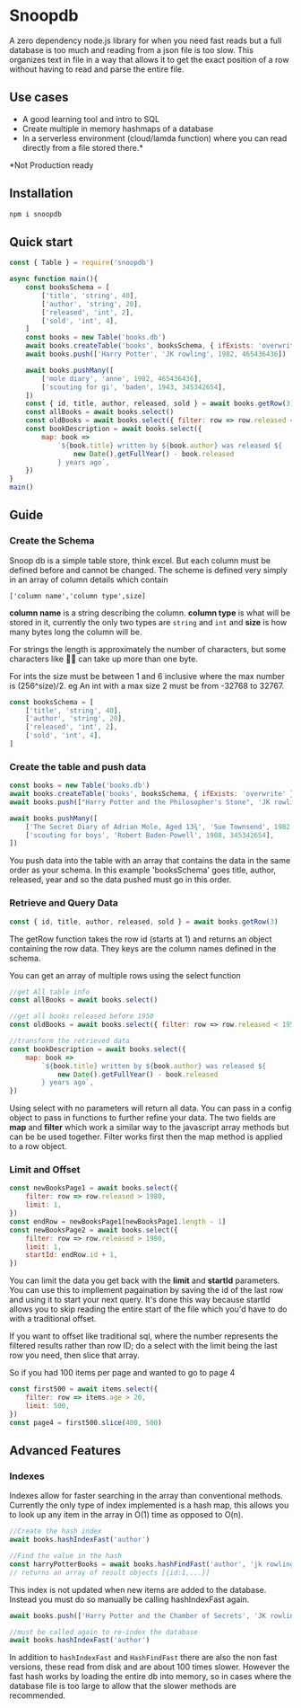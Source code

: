 # Snoopdb

A zero dependency node.js library for when you need fast reads but a full database is too much and reading from a json file is too slow. This organizes text in file in a way that allows it to get the exact position of a row without having to read and parse the entire file.

## Use cases

-   A good learning tool and intro to SQL
-   Create multiple in memory hashmaps of a database
-   In a serverless environment (cloud/lamda function) where you can read directly from a file stored there.\*

\*Not Production ready

## Installation

```sh
npm i snoopdb
```

## Quick start

```js
const { Table } = require('snoopdb')

async function main(){
    const booksSchema = [
        ['title', 'string', 40],
        ['author', 'string', 20],
        ['released', 'int', 2],
        ['sold', 'int', 4],
    ]
    const books = new Table('books.db')
    await books.createTable('books', booksSchema, { ifExists: 'overwrite' })
    await books.push(['Harry Potter', 'JK rowling', 1982, 465436436])

    await books.pushMany([
        ['mole diary', 'anne', 1982, 465436436],
        ['scouting for gi', 'baden', 1943, 345342654],
    ])
    const { id, title, author, released, sold } = await books.getRow(3)
    const allBooks = await books.select()
    const oldBooks = await books.select({ filter: row => row.released < 1950 })
    const bookDescription = await books.select({
        map: book =>
            `${book.title} written by ${book.author} was released ${
                new Date().getFullYear() - book.released
            } years ago`,
    })
}
main()
```

## Guide

### Create the Schema

Snoop db is a simple table store, think excel. But each column must be defined before and cannot be changed. The scheme is defined very simply in an array of column details which contain

```
['column name','column type',size]
```

**column name** is a string describing the column. **column type** is what will be stored in it, currently the only two types are `string` and `int` and **size** is how many bytes long the column will be.

For strings the length is approximately the number of characters, but some characters like 👵🏽 can take up more than one byte.

For ints the size must be between 1 and 6 inclusive where the max number is (256^size)/2. eg An int with a max size 2 must be from -32768 to 32767.

```js
const booksSchema = [
    ['title', 'string', 40],
    ['author', 'string', 20],
    ['released', 'int', 2],
    ['sold', 'int', 4],
]
```

### Create the table and push data

```js
const books = new Table('books.db')
await books.createTable('books', booksSchema, { ifExists: 'overwrite' })
await books.push(["Harry Potter and the Philosopher's Stone", 'JK rowling', 1997, 465436436])

await books.pushMany([
    ['The Secret Diary of Adrian Mole, Aged 13¾', 'Sue Townsend', 1982, 465436436],
    ['scouting for boys', 'Robert Baden-Powell', 1908, 345342654],
])
```

You push data into the table with an array that contains the data in the same order as your schema. In this example 'booksSchema' goes title, author, released, year and so the data pushed must go in this order.

### Retrieve and Query Data

```js
const { id, title, author, released, sold } = await books.getRow(3)
```

The getRow function takes the row id (starts at 1) and returns an object containing the row data. They keys are the column names defined in the schema.

You can get an array of multiple rows using the select function

```js
//get All table info
const allBooks = await books.select()

//get all books released before 1950
const oldBooks = await books.select({ filter: row => row.released < 1950 })

//transform the retrieved data
const bookDescription = await books.select({
    map: book =>
        `${book.title} written by ${book.author} was released ${
            new Date().getFullYear() - book.released
        } years ago`,
})
```

Using select with no parameters will return all data. You can pass in a config object to pass in functions to further refine your data. The two fields are **map** and **filter** which work a similar way to the javascript array methods but can be be used together. Filter works first then the map method is applied to a row object.

### Limit and Offset

```js
const newBooksPage1 = await books.select({
    filter: row => row.released > 1980,
    limit: 1,
})
const endRow = newBooksPage1[newBooksPage1.length - 1]
const newBooksPage2 = await books.select({
    filter: row => row.released > 1980,
    limit: 1,
    startId: endRow.id + 1,
})
```

You can limit the data you get back with the **limit** and **startId** parameters. You can use this to impllement pagaination by saving the id of the last row and using it to start your next query. It's done this way because startId allows you to skip reading the entire start of the file which you'd have to do with a traditional offset.

If you want to offset like traditional sql, where the number represents the filtered results rather than row ID; do a select with the limit being the last row you need, then slice that array.

So if you had 100 items per page and wanted to go to page 4

```js
const first500 = await items.select({
    filter: row => items.age > 20,
    limit: 500,
})
const page4 = first500.slice(400, 500)
```

## Advanced Features

### Indexes

Indexes allow for faster searching in the array than conventional methods. Currently the only type of index implemented is a hash map, this allows you to look up any item in the array in O(1) time as opposed to O(n).

```js
//Create the hash index
await books.hashIndexFast('author')

//Find the value in the hash
const harryPotterBooks = await books.hashFindFast('author', 'jk rowling')
// returns an array of result objects [{id:1,...}]
```

This index is not updated when new items are added to the database. Instead you must do so manually be calling hashIndexFast again.

```js
await books.push(['Harry Potter and the Chamber of Secrets', 'JK rowling', 1997, 465436436])

//must be called again to re-index the database
await books.hashIndexFast('author')
```

In addition to `hashIndexFast` and `HashFindFast` there are also the non fast versions, these read from disk and are about 100 times slower. However the fast hash works by loading the entire db into memory, so in cases where the database file is too large to allow that the slower methods are recommended.
